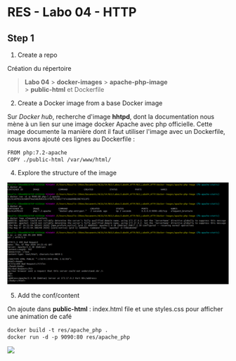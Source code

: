 # RES - Labo 04 - HTTP

## Step 1

1. Create a repo 

Création du répertoire 

> **Labo 04** 
	> **docker-images** 
		> **apache-php-image**   
			> **public-html** et Dockerfile

2. Create a Docker image from a base Docker image

Sur _Docker hub_, recherche d'image **hhtpd**, dont la documentation nous mène à un lien sur une image docker Apache avec php officielle. Cette image documente la manière dont il faut utiliser l'image avec un Dockerfile, nous avons ajouté ces lignes au Dockerfile : 

```
FROM php:7.2-apache
COPY ./public-html /var/www/html/
```

4. Explore the structure of the image

![](rapport-pictures/step1image1.PNG)

5. Add the conf/content

On ajoute dans **public-html** : index.html file et une styles.css pour afficher une animation de café 

```
docker build -t res/apache_php .
docker run -d -p 9090:80 res/apache_php
```

![](rapport-pictures/step1.image2.PNG)


